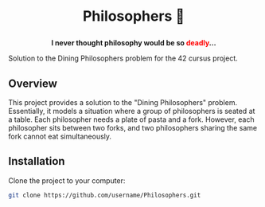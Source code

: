# <p align="center"><strong>Philosophers 🍴</strong></p>

<p align="center">
  <strong>I never thought philosophy would be so <span style="color:red">deadly</span>...</strong>
</p>

Solution to the Dining Philosophers problem for the 42 cursus project.

## Overview

This project provides a solution to the "Dining Philosophers" problem. Essentially, it models a situation where a group of philosophers is seated at a table. Each philosopher needs a plate of pasta and a fork. However, each philosopher sits between two forks, and two philosophers sharing the same fork cannot eat simultaneously.

## Installation

Clone the project to your computer:

```bash
git clone https://github.com/username/Philosophers.git
